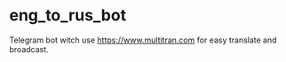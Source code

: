 # eng_to_rus_bot
Telegram bot witch use https://www.multitran.com for easy translate and broadcast. 
